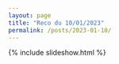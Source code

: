 ```yaml
---
layout: page
title: "Reco du 10/01/2023"
permalink: /posts/2023-01-10/
---
```

{% include slideshow.html %}